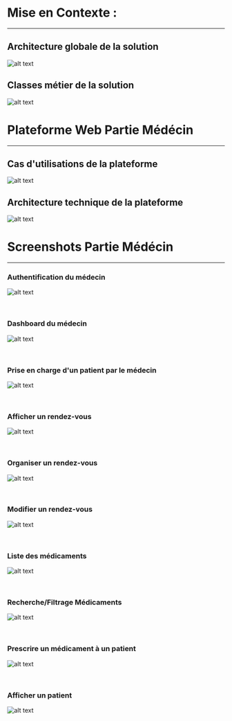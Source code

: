 
# Mise en Contexte :
---
## Architecture globale de la solution 
![alt text][archiSolution]

## Classes métier de la solution 
![alt text][classes]

# Plateforme Web Partie Médécin 
----

## Cas d'utilisations de la plateforme
![alt text][usecases]

## Architecture technique de la plateforme
![alt text][archiTechnique]

[archiSolution]: _README/ArchiSolution.png
[classes]: _README/ClassDiagramSolution.jpg
[usecases]: _README/UsecaseMedecin.jpg
[archiTechnique]: _README/ArchiTechMedecin.png

# Screenshots Partie Médécin
---

### Authentification du médecin

![alt text][screenAuthMedecin]

<br>

### Dashboard du médecin

![alt text][screenDashboardMedecin]

<br>

### Prise en charge d'un patient par le médecin

![alt text][screenPriseEnCharge]

<br>

### Afficher un rendez-vous

![alt text][screenAfficherRDV]

<br>

### Organiser un rendez-vous

![alt text][screenOrganiserRDV]

<br>

### Modifier un rendez-vous

![alt text][screenModifierRDV]

<br>

### Liste des médicaments

![alt text][screenListeMedic]

<br>

### Recherche/Filtrage Médicaments

![alt text][screenRechercherMedic]

<br>

### Prescrire un médicament à un patient

![alt text][screenPrecrireMedic]

<br>

### Afficher un patient

![alt text][screenAfficherPatient]



[screenAuthMedecin]: _README/screenshots/authentification.png
[screenDashboardMedecin]: _README/screenshots/dashboardMedecin.png
[screenPriseEnCharge]: _README/screenshots/ajouterPatient.png

[screenAfficherRDV]: _README/screenshots/afficherRendezVous.png
[screenOrganiserRDV]: _README/screenshots/ajouterRDV.png
[screenModifierRDV]: _README/screenshots/modifierRendezVous.png

[screenListeMedic]: _README/screenshots/listeMedicaments.png
[screenRechercherMedic]: _README/screenshots/filtrerMedicaments.png
[screenPrecrireMedic]: _README/screenshots/prescrireMedicament.png

[screenAfficherPatient]: _README/screenshots/afficherPatient.png